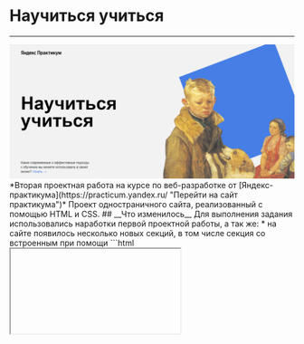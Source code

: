 # __Научиться учиться__
-----
<img src="./images/README-header.png" alt="сриншот шапки сайта">
*Вторая проектная работа на курсе по веб-разработке от [Яндекс-практикума](https://practicum.yandex.ru/ "Перейти на сайт практикума")*  
Проект одностраничного сайта, реализованный с помощью HTML и CSS.  
## __Что изменилось__  
Для выполнения задания использовались наработки первой проектной работы, а так же:  
* на сайте появилось несколько новых секций, в том числе секция со встроенным при помощи
```html
<iframe>
```
видео  
* добавились анимации  
* была создана файловая структура CSS по методологоии БЭМ (Neasted)  
---  
## __Связаться со мной__
sashakostiukova@yandex.ru